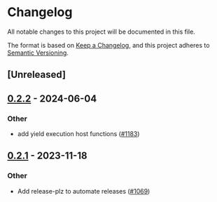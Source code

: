 # Changelog
All notable changes to this project will be documented in this file.

The format is based on [Keep a Changelog](https://keepachangelog.com/en/1.0.0/),
and this project adheres to [Semantic Versioning](https://semver.org/spec/v2.0.0.html).

## [Unreleased]

## [0.2.2](https://github.com/near/near-sdk-rs/compare/near-sys-v0.2.1...near-sys-v0.2.2) - 2024-06-04

### Other
- add yield execution host functions ([#1183](https://github.com/near/near-sdk-rs/pull/1183))

## [0.2.1](https://github.com/near/near-sdk-rs/compare/4.1.1...near-sys-v0.2.1) - 2023-11-18

### Other
- Add release-plz to automate releases ([#1069](https://github.com/near/near-sdk-rs/pull/1069))

